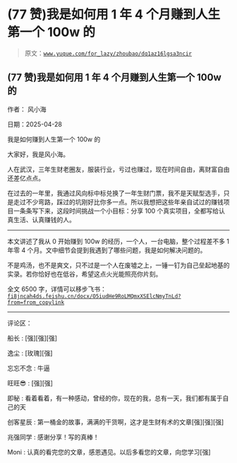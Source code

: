 # (77 赞)我是如何用 1 年 4 个月赚到人生第一个 100w 的

> 原文：[`www.yuque.com/for_lazy/zhoubao/dq1az16lgsa3ncir`](https://www.yuque.com/for_lazy/zhoubao/dq1az16lgsa3ncir)

## (77 赞)我是如何用 1 年 4 个月赚到人生第一个 100w 的

作者： 风小海

日期：2025-04-28

我是如何赚到人生第一个 100w 的

大家好，我是风小海。

人在武汉，三年生财老圈友，服装行业，亏过也赚过，现在时间自由，离财富自由还差亿点点。

在过去的一年里，我通过风向标中标兑换了一年生财门票，我不是天赋型选手，只是走过不少弯路，踩过的坑刚好比你多一点。所以我想把这些年亲自试过的赚钱项目一条条写下来，这段时间挑战一个小目标：分享 100 个真实项目，全都写给认真生活、认真赚钱的人。

* * *

本文讲述了我从 0 开始赚到 100w 的经历，一个人，一台电脑，整个过程差不多 1 年零 4 个月。文中细节会提到我遇到了哪些问题，我是如何解决问题的。

不是鸡汤，也不是爽文，只不过是一个人在废墟之上，一锤一钉为自己垒起地基的实录。若你恰好也在低谷，希望这点火光能照亮你片刻。

全文 6500 字，详情可以移步飞书：[`fi8jncah4ds.feishu.cn/docx/O5iudHe9RoLMQmxXSElcNmyTnLd?from=from_copylink`](https://fi8jncah4ds.feishu.cn/docx/O5iudHe9RoLMQmxXSElcNmyTnLd?from=from_copylink)

* * *

评论区：

船长 : [强][强][强]

逸尘 : [玫瑰][强]

忘忘不念 : 牛逼

旺旺😎 : [强][强]

即秘 : 看着看着，有一种感动，曾经的你，现在的我，总有一天，我们都有属于自己的天

创客星辰 : 第一桶金的故事，满满的干货啊，这才是生财有术的文章[强][强][强]

兆强同学 : 感谢分享！写的真棒！

Moni : 认真的看完您的文章，感恩遇见。以后多看您的文章，向您学习[强]